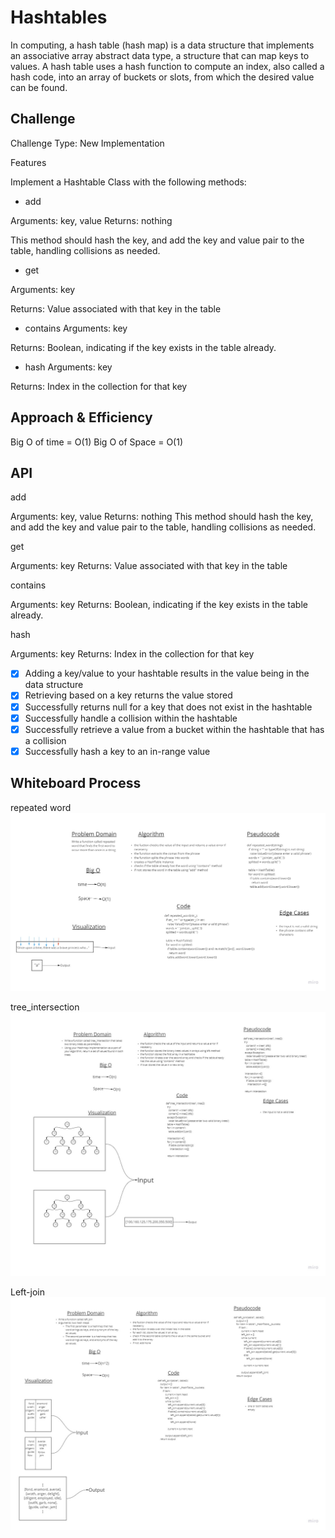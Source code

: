 # Hashtables

In computing, a hash table (hash map) is a data structure that implements an associative array abstract data type, a structure that can map keys to values. A hash table uses a hash function to compute an index, also called a hash code, into an array of buckets or slots, from which the desired value can be found.

## Challenge

Challenge Type: New Implementation

Features

Implement a Hashtable Class with the following methods:

* add

Arguments: key, value
Returns: nothing

This method should hash the key, and add the key and value pair to the table, handling collisions as needed.

* get

Arguments: key

Returns: Value associated with that key in the table

* contains
Arguments: key

Returns: Boolean, indicating if the key exists in the table already.

* hash
Arguments: key

Returns: Index in the collection for that key

## Approach & Efficiency

Big O of time = O(1)
Big O of Space = O(1)

## API

add

Arguments: key, value Returns: nothing This method should hash the key, and add the key and value pair to the table, handling collisions as needed.

get

Arguments: key Returns: Value associated with that key in the table

contains

Arguments: key Returns: Boolean, indicating if the key exists in the table already.

hash

Arguments: key Returns: Index in the collection for that key

- [x] Adding a key/value to your hashtable results in the value being in the data structure
- [x] Retrieving based on a key returns the value stored
- [x] Successfully returns null for a key that does not exist in the hashtable
- [x] Successfully handle a collision within the hashtable
- [x] Successfully retrieve a value from a bucket within the hashtable that has a collision
- [x] Successfully hash a key to an in-range value

## Whiteboard Process

repeated word
![repeated](Untitled.jpg)

tree_intersection
![intersection](Untitled1.jpg)

Left-join
![join](Untitled2.jpg)
